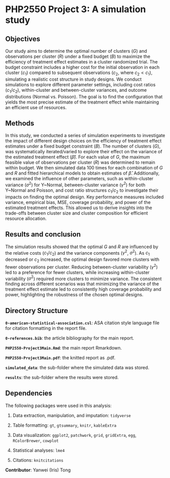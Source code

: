 # PHP2550 Project 3: A simulation study

## Objectives
Our study aims to determine the optimal number of clusters ($G$) and observations per cluster ($R$) under a fixed budget ($B$) to maximize the efficiency of treatment effect estimates in a cluster randomized trial. The budget constraint includes a higher cost for the initial observation in each cluster ($c_1$) compared to subsequent observations ($c_2$, where $c_2 < c_1$), simulating a realistic cost structure in study designs. We conduct simulations to explore different parameter settings, including cost ratios ($c_1/c_2$), within-cluster and between-cluster variances, and outcome distributions (Normal vs. Poisson). The goal is to find the configuration that yields the most precise estimate of the treatment effect while maintaining an efficient use of resources.
  
## Methods
In this study, we conducted a series of simulation experiments to investigate the impact of different design choices on the efficiency of treatment effect estimates under a fixed budget constraint ($B$). The number of clusters ($G$), was systematically iterated/varied to explore their effect on the variance of the estimated treatment effect ($\hat{\beta}$). For each value of $G$, the maximum feasible value of observations per cluster ($R$) was determined to remain within budget. We then simulated data 100 times for each combination of $G$ and $R$ and fitted hierarchical models to obtain estimates of $\hat{\beta}$. Additionally, we examined the influence of other parameters, such as within-cluster variance ($\sigma^2$) for Y~Normal, between-cluster variance ($\gamma^2$) for both Y~Normal and Poisson, and cost ratio structures $c_1/c_2$ to investigate their impacts on finding the optimal design. Key performance measures included variance, empirical bias, MSE, coverage probability, and power of the estimated treatment effects. This allowed us to derive insights into the trade-offs between cluster size and cluster composition for efficient resource allocation.    

## Results and conclusion

The simulation results showed that the optimal $G$ and $R$ are influenced by the relative costs ($c_1/c_2$) and the variance components ($\gamma^2$, $\sigma^2$). As $c_1$ decreased or $c_2$ increased, the optimal design favored more clusters with fewer observations per cluster. Reducing between-cluster variability ($\gamma^2$) led to a preference for fewer clusters, while increasing within-cluster variability ($\sigma^2$) required more clusters to minimize variance. The consistent finding across different scenarios was that minimizing the variance of the treatment effect estimate led to consistently high coverage probability and power, highlighting the robustness of the chosen optimal designs.

## Directory Structure

**`0-american-statistical-association.csl`**: ASA citation style language file for citation formatting in the report file.

**`0-references.bib`**: the article bibliography for the main report.

**`PHP2550-Project3Main.Rmd`**: the main report Rmarkdown.

**`PHP2550-Project3Main.pdf`**: the knitted report as .pdf.

**`simulated_data`**: the sub-folder where the simulated data was stored.

**`results`**: the sub-folder where the results were stored.

## Dependencies

The following packages were used in this analysis:

1)  Data extraction, manipulation, and imputation: `tidyverse`

2)  Table formatting: `gt`, `gtsummary`, `knitr`, `kableExtra`

3)  Data visualization: `ggplot2`, `patchwork`, `grid`, `gridExtra`, `egg`, `RColorBrewer`, `cowplot`

4)  Statistical analyses: `lme4`

5)  Citations: `knitcitations`

**Contributor**: Yanwei (Iris) Tong
